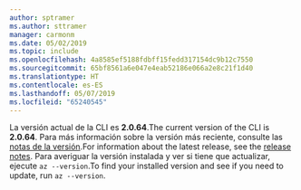 ```yaml
---
author: sptramer
ms.author: sttramer
manager: carmonm
ms.date: 05/02/2019
ms.topic: include
ms.openlocfilehash: 4a8585ef5188fdbff15fedd317154dc9b12c7550
ms.sourcegitcommit: 65bf8561a6e047e4eab52186e066a2e8c21f1d40
ms.translationtype: HT
ms.contentlocale: es-ES
ms.lasthandoff: 05/07/2019
ms.locfileid: "65240545"
---
```

<span data-ttu-id="b51d5-101">La versión actual de la CLI es __2.0.64__.</span><span class="sxs-lookup"><span data-stu-id="b51d5-101">The current version of the CLI is __2.0.64__.</span></span> <span data-ttu-id="b51d5-102">Para más información sobre la versión más reciente, consulte las [notas de la versión](../release-notes-azure-cli.md).</span><span class="sxs-lookup"><span data-stu-id="b51d5-102">For information about the latest release, see the [release notes](../release-notes-azure-cli.md).</span></span> <span data-ttu-id="b51d5-103">Para averiguar la versión instalada y ver si tiene que actualizar, ejecute `az --version`.</span><span class="sxs-lookup"><span data-stu-id="b51d5-103">To find your installed version and see if you need to update, run `az --version`.</span></span>
